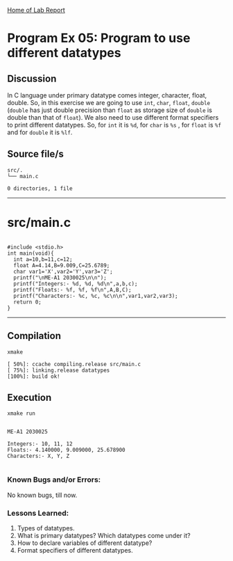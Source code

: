 [Home of Lab Report](../lab.html)

# Program Ex 05: Program to use different datatypes

## Discussion

In C language under primary datatype comes integer, character, float, double. So, in this exercise we are going to use `int`, `char`, `float`, `double` (`double` has just double precision than `float` as storage size of `double` is double than that of `float`). 
We also need to use different format specifiers to print different datatypes. So, for `int` it is `%d`, for `char` is `%s` , for `float` is `%f` and for `double` it is `%lf`.

## Source file/s

```
src/.
└── main.c

0 directories, 1 file
```

---


# src/main.c

```

#include <stdio.h>
int main(void){
  int a=10,b=11,c=12;
  float A=4.14,B=9.009,C=25.6789;
  char var1='X',var2='Y',var3='Z';
  printf("\nME-A1 2030025\n\n");
  printf("Integers:- %d, %d, %d\n",a,b,c);
  printf("Floats:- %f, %f, %f\n",A,B,C);
  printf("Characters:- %c, %c, %c\n\n",var1,var2,var3);
  return 0;
}

```

---

## Compilation

```
xmake

[ 50%]: ccache compiling.release src/main.c
[ 75%]: linking.release datatypes
[100%]: build ok!

```

## Execution
```
xmake run


ME-A1 2030025

Integers:- 10, 11, 12
Floats:- 4.140000, 9.009000, 25.678900
Characters:- X, Y, Z


```

### Known Bugs and/or Errors:

No known bugs, till now.

### Lessons Learned:

1. Types of datatypes.
2. What is primary datatypes? Which datatypes come under it?
3. How to declare variables of different datatype?
4. Format specifiers of different datatypes.
